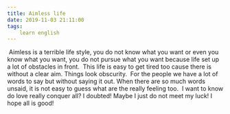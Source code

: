 ```yaml
---
title: Aimless life
date: 2019-11-03 21:11:00
tags:
    learn english
---
```

 Aimless is a terrible life style, you do not know what you want or even you know what you want, you do not pursue what you want because life set up a lot of obstacles in front.  This life is easy to get tired too cause there is without a clear aim. Things look obscurity.  For the people we have a lot of words to say but without saying it out. When there are so much words unsaid, it is not easy to guess what are the really feeling too.  I want to know do love really conquer all? I doubted! Maybe I just do not meet my luck! I hope all is good!